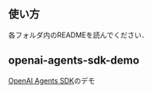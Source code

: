 ## 使い方
各フォルダ内のREADMEを読んでください．

## openai-agents-sdk-demo
[OpenAI Agents SDK](https://openai.github.io/openai-agents-python/ja/)のデモ